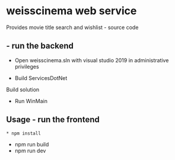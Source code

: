 # weisscinema web service
Provides movie title search and wishlist - source code

## - run the backend

* Open weisscinema.sln with visual studio 2019 in administrative privileges

* Build ServicesDotNet

Build solution

* Run WinMain

## Usage - run the frontend

```
* npm install
```
* npm run build
* npm run dev
